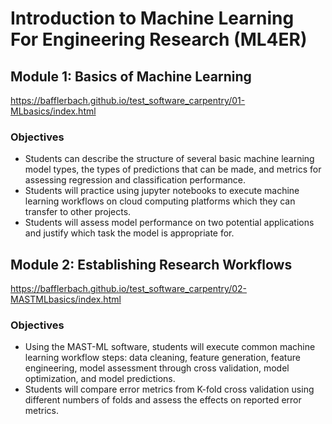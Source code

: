 # Introduction to Machine Learning For Engineering Research (ML4ER)

## Module 1: Basics of Machine Learning

https://bafflerbach.github.io/test_software_carpentry/01-MLbasics/index.html

### Objectives
- Students can describe the structure of several basic machine learning model types, the types of predictions that can be made, and metrics for assessing regression and classification performance.
- Students will practice using jupyter notebooks to execute machine learning workflows on cloud computing platforms which they can transfer to other projects.
- Students will assess model performance on two potential applications and justify which task the model is appropriate for.

## Module 2: Establishing Research Workflows

https://bafflerbach.github.io/test_software_carpentry/02-MASTMLbasics/index.html

### Objectives
- Using the MAST-ML software, students will execute common machine learning workflow steps: data cleaning, feature generation, feature engineering, model assessment through cross validation, model optimization, and model predictions.
- Students will compare error metrics from K-fold cross validation using different numbers of folds and assess the effects on reported error metrics.




